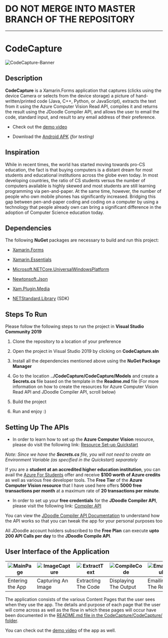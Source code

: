 # DO NOT MERGE INTO MASTER BRANCH OF THE REPOSITORY

---

# CodeCapture

![CodeCapture-Banner](https://upload.wikimedia.org/wikipedia/commons/thumb/c/cd/CodeCapture-Banner-JPG.jpg/1024px-CodeCapture-Banner-JPG.jpg)


## Description

**CodeCapture** is a Xamarin.Forms application that captures (clicks using the device Camera or selects from the device storage) a picture of hand-written/printed code (Java, C++, Python, or JavaScript), extracts the text from it using the Azure Computer Vision Read API, compiles it and returns the result using the JDoodle Compiler API, and allows the user to email the code, standard input, and result to any email address of their preference.


* Check out the [demo video](https://onedrive.live.com/embed?cid=703B19A0781C4859&resid=703B19A0781C4859%21152&authkey=AK5y1O1E3EKQbzg)

* Download the [Android APK](https://github.com/adityaoberai/CodeCapture/releases/tag/v1.0-beta) *(for testing)*
 

## Inspiration

While in recent times, the world has started moving towards pro-CS education, the fact is that buying computers is a distant dream for most students and educational institutions across the globe even today. In most developing countries, the ratio of CS students versus the number of computers available is highly skewed and most students are still learning programming via pen-and-paper. At the same time, however, the number of people who own mobile phones has significantly increased. Bridging this gap between pen-and-paper coding and coding on a computer by using a technology that people already own can  bring a significant difference in the adoption of Computer Science education today.


## Dependencies

The following **NuGet** packages are necessary to build and run this project:

* [Xamarin.Forms](https://www.nuget.org/packages/Xamarin.Forms/4.8.0.1364?_src=template)

* [Xamarin.Essentials](https://www.nuget.org/packages/Xamarin.Essentials/1.5.3.2?_src=template)

* [Microsoft.NETCore.UniversalWindowsPlatform](https://www.nuget.org/packages/Microsoft.NETCore.UniversalWindowsPlatform/6.2.10?_src=template)

* [Newtonsoft.Json](https://www.nuget.org/packages/Newtonsoft.Json/12.0.3?_src=template)

* [Xam.Plugin.Media](https://www.nuget.org/packages/Xam.Plugin.Media/5.0.1?_src=template)

* [NETStandard.Library](https://www.nuget.org/packages/NETStandard.Library/2.0.3?_src=template) (SDK)


## Steps To Run

Please follow the following steps to run the project in **Visual Studio Community 2019**

1. Clone the repository to a location of your preference

2. Open the project in Visual Studio 2019 by clicking on **CodeCapture.sln**

3. Install all the dependencies mentioned above using the **NuGet Package Manager** 

4. Go to the location **../CodeCapture/CodeCapture/Models** and create a **Secrets.cs** file based on the template in the **Readme.md** file
   (For more information on how to create the resources for Azure Computer Vision Read API and JDoodle Compiler API, scroll below)

5. Build the project
 
6. Run and enjoy :)


## Setting Up The APIs

* In order to learn how to set up the **Azure Computer Vision** resource, please do visit the following link: [Resource Set-up Quickstart](https://docs.microsoft.com/en-us/azure/cognitive-services/cognitive-services-apis-create-account?tabs=singleservice%2Cwindows)

*Note: Since we have the **Secrets.cs** file, you will not need to create an Environment Variable (as specified in the Quickstart) separately*

If you are a **student at an accredited higher education institution**, you can avail the [Azure For Students](https://aka.ms/a4s) offer and receive **$100 worth of Azure credits** as well as various free developer tools. The **Free Tier** of the **Azure Computer Vision resource** that I have used here offers **5000 free transactions per month** at a maximum rate of **20 transactions per minute**.

* In order to set up your **free credentials** for the **JDoodle Compiler API**, please visit the following link: [Compiler API](https://www.jdoodle.com/compiler-api/)

You can view the [JDoodle Compiler API Documentation](https://docs.jdoodle.com/compiler-api/compiler-api) to understand how the API works so that you can tweak the app for your personal purposes too

All JDoodle account holders subscribed to the **Free Plan** can execute **upto 200 API Calls per day** to the **JDoodle Compile API**.

## User Interface of the Application

| ![MainPage](https://upload.wikimedia.org/wikipedia/commons/thumb/1/17/MainPage.jpg/280px-MainPage.jpg) | ![ImageCapture](https://upload.wikimedia.org/wikipedia/commons/thumb/e/ef/ImageCapture.jpg/280px-ImageCapture.jpg) | ![ExtractText](https://upload.wikimedia.org/wikipedia/commons/thumb/e/e0/ExtractText.jpg/280px-ExtractText.jpg) | ![CompileCode](https://upload.wikimedia.org/wikipedia/commons/thumb/e/e4/CompileCode.jpg/280px-CompileCode.jpg) | ![EmailResult](https://upload.wikimedia.org/wikipedia/commons/thumb/9/93/EmailResult.jpg/280px-EmailResult.jpg) |
|-|-|-|-|-|
| Entering the App | Capturing An Image | Extracting The Code | Displaying The Output | Emailing The Result |

The application consists of the various Content Pages that the user sees when they use the app. The details and purpose of each page that the user will come across as well as the flow in which these pages will occur have been documented in the [README.md file in the CodeCapture/CodeCapture/ folder](CodeCapture/CodeCapture/README.md).

You can check out the [demo video](https://onedrive.live.com/embed?cid=703B19A0781C4859&resid=703B19A0781C4859%21152&authkey=AK5y1O1E3EKQbzg) of the app as well.
